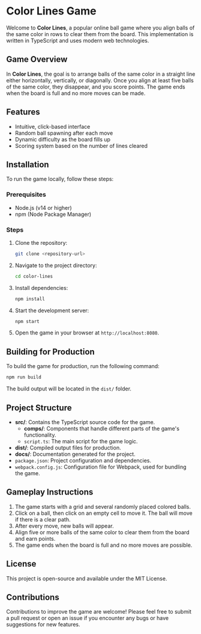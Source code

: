 # Color Lines Game

Welcome to **Color Lines**, a popular online ball game where you align balls of the same color in rows to clear them from the board. This implementation is written in TypeScript and uses modern web technologies.

## Game Overview

In **Color Lines**, the goal is to arrange balls of the same color in a straight line either horizontally, vertically, or diagonally. Once you align at least five balls of the same color, they disappear, and you score points. The game ends when the board is full and no more moves can be made.

## Features

- Intuitive, click-based interface
- Random ball spawning after each move
- Dynamic difficulty as the board fills up
- Scoring system based on the number of lines cleared

## Installation

To run the game locally, follow these steps:

### Prerequisites

- Node.js (v14 or higher)
- npm (Node Package Manager)

### Steps

1. Clone the repository:
   ```bash
   git clone <repository-url>
   ```

2. Navigate to the project directory:
   ```bash
   cd color-lines
   ```

3. Install dependencies:
   ```bash
   npm install
   ```

4. Start the development server:
   ```bash
   npm start
   ```

5. Open the game in your browser at `http://localhost:8080`.

## Building for Production

To build the game for production, run the following command:
```bash
npm run build
```
The build output will be located in the `dist/` folder.

## Project Structure

- **src/**: Contains the TypeScript source code for the game.
  - **comps/**: Components that handle different parts of the game's functionality.
  - `script.ts`: The main script for the game logic.
- **dist/**: Compiled output files for production.
- **docs/**: Documentation generated for the project.
- `package.json`: Project configuration and dependencies.
- `webpack.config.js`: Configuration file for Webpack, used for bundling the game.

## Gameplay Instructions

1. The game starts with a grid and several randomly placed colored balls.
2. Click on a ball, then click on an empty cell to move it. The ball will move if there is a clear path.
3. After every move, new balls will appear.
4. Align five or more balls of the same color to clear them from the board and earn points.
5. The game ends when the board is full and no more moves are possible.

## License

This project is open-source and available under the MIT License.

## Contributions

Contributions to improve the game are welcome! Please feel free to submit a pull request or open an issue if you encounter any bugs or have suggestions for new features.
